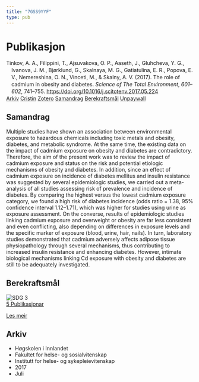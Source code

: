 ```yaml
---
title: "7GSS9YYF"
type: pub
---
```

<h1>Publikasjon</h1>
<article id="csl-bib-container-7GSS9YYF" class="csl-bib-container">
  <div class="csl-bib-body" style="line-height: 1.35; padding-left: 1em; text-indent:-1em;">
  <div class="csl-entry">Tinkov, A. A., Filippini, T., Ajsuvakova, O. P., Aaseth, J., Gluhcheva, Y. G., Ivanova, J. M., Bj&#xF8;rklund, G., Skalnaya, M. G., Gatiatulina, E. R., Popova, E. V., Nemereshina, O. N., Vinceti, M., &amp; Skalny, A. V. (2017). The role of cadmium in obesity and diabetes. <i>Science of The Total Environment</i>, <i>601&#x2013;602</i>, 741&#x2013;755. <a href="https://doi.org/10.1016/j.scitotenv.2017.05.224">https://doi.org/10.1016/j.scitotenv.2017.05.224</a></div>
</div>
  <div class="csl-bib-buttons">
    <a href="#taxonomy-article-7GSS9YYF" class="csl-bib-button">Arkiv</a>
    <a href="https://app.cristin.no/results/show.jsf?id=1480972" alt="Cristin URL" class="csl-bib-button">Cristin</a>
    <a href="http://zotero.org/groups/5402882/items/7GSS9YYF" alt="Zotero URL" class="csl-bib-button">Zotero</a>
    <a href="#abstract-article-7GSS9YYF" class="csl-bib-button">Samandrag</a>
    <a href="#sdg-article-7GSS9YYF" class="csl-bib-button">Berekraftsmål</a>
    <a href="https://doi.org/10.1016/j.scitotenv.2017.05.224" class="csl-bib-button">Unpaywall</a>
  </div>
  <div id="csl-bib-meta-container-7GSS9YYF"></div>
</article>
<div id="csl-bib-meta-7GSS9YYF" class="csl-bib-meta">
  <article id="abstract-article-7GSS9YYF" class="abstract-article">
    <h1>Samandrag</h1>
    Multiple studies have shown an association between environmental exposure to hazardous chemicals including toxic metals and obesity, diabetes, and metabolic syndrome. At the same time, the existing data on the impact of cadmium exposure on obesity and diabetes are contradictory. Therefore, the aim of the present work was to review the impact of cadmium exposure and status on the risk and potential etiologic mechanisms of obesity and diabetes. In addition, since an effect of cadmium exposure on incidence of diabetes mellitus and insulin resistance was suggested by several epidemiologic studies, we carried out a meta-analysis of all studies assessing risk of prevalence and incidence of diabetes. By comparing the highest versus the lowest cadmium exposure category, we found a high risk of diabetes incidence (odds ratio = 1.38, 95% confidence interval 1.12–1.71), which was higher for studies using urine as exposure assessment. On the converse, results of epidemiologic studies linking cadmium exposure and overweight or obesity are far less consistent and even conflicting, also depending on differences in exposure levels and the specific marker of exposure (blood, urine, hair, nails). In turn, laboratory studies demonstrated that cadmium adversely affects adipose tissue physiopathology through several mechanisms, thus contributing to increased insulin resistance and enhancing diabetes. However, intimate biological mechanisms linking Cd exposure with obesity and diabetes are still to be adequately investigated.
  </article>
  <article id="sdg-article-7GSS9YYF" class="sdg-article">
    <h1>Berekraftsmål</h1>
    <div class="sdg-container"><div id="sdg3" class="sdg"> <img src="{{< params subfolder >}}images/sdg/sdg03_no.png" class="image" alt="SDG 3"> <div class="sdg-overlay"> <a href="{{< params subfolder >}}no/archive/?sdg=3#archive" class="sdg-publication-count"><span>5</span> Publikasjonar</a> <p><a href="NA" class="sdg-read-more">Les meir</a></p> </div> </div></div>
  </article>
  <article id="taxonomy-article-7GSS9YYF" class="taxonomy-article">
    <h1>Arkiv</h1>
    <ul>
      <li>Høgskolen i Innlandet</li>
      <li>Fakultet for helse- og sosialvitenskap</li>
      <li>Institutt for helse- og sykepleievitenskap</li>
      <li>2017</li>
      <li>Juli</li>
    </ul>
  </article>
</div>
